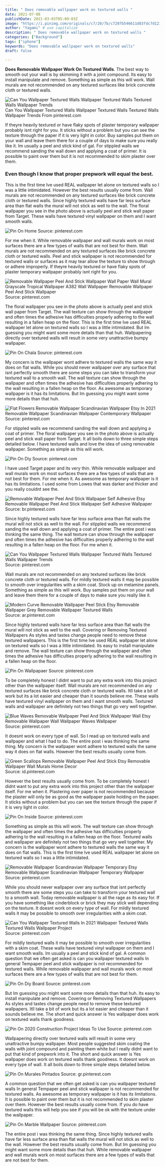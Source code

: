 ```yaml
---
title: " Does removable wallpaper work on textured walls "
date: 2021-07-08
publishDate: 2021-03-03T05:09:03Z
image: "https://i.pinimg.com/originals/c7/20/7b/c7207b546611d83fdc7d121e95671053.jpg"
author: "Yagami" # use capitalize
description: " Does removable wallpaper work on textured walls "
categories: ["Background"]
tags: ["iphone"]
keywords: "Does removable wallpaper work on textured walls"
draft: false

---
```



**Does Removable Wallpaper Work On Textured Walls**. The best way to smooth out your wall is by skimming it with a joint compound. Its easy to install manipulate and remove. Something as simple as this will work. Wall murals are not recommended on any textured surfaces like brick concrete cloth or textured walls.

![Can You Wallpaper Textured Walls Wallpaper Textured Walls Textured Walls Wallpaper Trends](https://i.pinimg.com/originals/ae/54/82/ae5482f40f661b94ccccae995a92e699.jpg "Can You Wallpaper Textured Walls Wallpaper Textured Walls Textured Walls Wallpaper Trends")
Can You Wallpaper Textured Walls Wallpaper Textured Walls Textured Walls Wallpaper Trends From pinterest.com


If theyre heavily textured or have flaky spots of plaster temporary wallpaper probably isnt right for you. It sticks without a problem but you can see the texture through the paper if it is very light in color. Buy samples put them on your wall and leave them there for a couple of days to make sure you really like it. Im usually a peel and stick kind of gal. For stippled walls we recommend sanding the wall down and applying a coat of primer. It is possible to paint over them but it is not recommended to skim plaster over them.

### Even though I know that proper prepwork will equal the best.

This is the first time Ive used REAL wallpaper let alone on textured walls so I was a little intimidated. However the best results usually come from. Wall murals are not recommended on any textured surfaces like brick concrete cloth or textured walls. Since highly textured walls have far less surface area than flat walls the mural will not stick as well to the wall. The floral wallpaper you see in the photo above is actually peel and stick wall paper from Target. These walls have textured vinyl wallpaper on them and I want smooth walls.


![Pin On Home](https://i.pinimg.com/originals/52/76/03/5276036b94ac022394e0d39d4f07c098.png "Pin On Home")
Source: pinterest.com

For me when it. While removable wallpaper and wall murals work on most surfaces there are a few types of walls that are not best for them. Wall murals are not recommended on any textured surfaces like brick concrete cloth or textured walls. Peel and stick wallpaper is not recommended for textured walls or surfaces as it may tear allow the texture to show through or adhere improperly. If theyre heavily textured or have flaky spots of plaster temporary wallpaper probably isnt right for you.

![Removable Wallpaper Peel And Stick Wallpaper Wall Paper Wall Mural Grayscale Tropical Wallpaper A382 Wall Wallpaper Removable Wallpaper Peel And Stick Wallpaper](https://i.pinimg.com/originals/6c/a7/b7/6ca7b762e91c150696ee44add8ba67e7.jpg "Removable Wallpaper Peel And Stick Wallpaper Wall Paper Wall Mural Grayscale Tropical Wallpaper A382 Wall Wallpaper Removable Wallpaper Peel And Stick Wallpaper")
Source: pinterest.com

The floral wallpaper you see in the photo above is actually peel and stick wall paper from Target. The wall texture can show through the wallpaper and often times the adhesive has difficulties properly adhering to the wall resulting in a fallen heap on the floor. This is the first time Ive used REAL wallpaper let alone on textured walls so I was a little intimidated. But Im guessing you might want some more details than that huh. Wallpapering directly over textured walls will result in some very unattractive bumpy wallpaper.

![Pin On Chala](https://i.pinimg.com/originals/24/fc/c3/24fcc314c3bdd639a29f499e8ae376a0.png "Pin On Chala")
Source: pinterest.com

My concern is the wallpaper wont adhere to textured walls the same way it does on flat walls. While you should never wallpaper over any surface that isnt perfectly smooth there are some steps you can take to transform your textured wall to a smooth wall. The wall texture can show through the wallpaper and often times the adhesive has difficulties properly adhering to the wall resulting in a fallen heap on the floor. As awesome as temporary wallpaper is it has its limitations. But Im guessing you might want some more details than that huh.

![Flat Flowers Removable Wallpaper Scandinavian Wallpaper Etsy In 2021 Removable Wallpaper Scandinavian Wallpaper Contemporary Wallpaper](https://i.pinimg.com/originals/97/d8/4b/97d84b63cb75d9ee32b605468bb1c26d.jpg "Flat Flowers Removable Wallpaper Scandinavian Wallpaper Etsy In 2021 Removable Wallpaper Scandinavian Wallpaper Contemporary Wallpaper")
Source: pinterest.com

For stippled walls we recommend sanding the wall down and applying a coat of primer. The floral wallpaper you see in the photo above is actually peel and stick wall paper from Target. It all boils down to three simple steps detailed below. I have textured walls and love the idea of using removable wallpaper. Something as simple as this will work.

![Pin On Diy](https://i.pinimg.com/originals/eb/4e/16/eb4e1677517c11e68b157b810a64a7f3.jpg "Pin On Diy")
Source: pinterest.com

I have used Target paper and its very thin. While removable wallpaper and wall murals work on most surfaces there are a few types of walls that are not best for them. For me when it. As awesome as temporary wallpaper is it has its limitations. I used some from Lowes that was darker and thicker and you really couldnt see the.

![Removable Wallpaper Peel And Stick Wallpaper Self Adhesive Etsy Removable Wallpaper Peel And Stick Wallpaper Self Adhesive Wallpaper](https://i.pinimg.com/564x/da/e9/01/dae9017638436b2ee28d50fe071415ab.jpg "Removable Wallpaper Peel And Stick Wallpaper Self Adhesive Etsy Removable Wallpaper Peel And Stick Wallpaper Self Adhesive Wallpaper")
Source: br.pinterest.com

Since highly textured walls have far less surface area than flat walls the mural will not stick as well to the wall. For stippled walls we recommend sanding the wall down and applying a coat of primer. The entire post i was thinking the same thing. The wall texture can show through the wallpaper and often times the adhesive has difficulties properly adhering to the wall resulting in a fallen heap on the floor. For me when it.

![Can You Wallpaper Textured Walls Wallpaper Textured Walls Textured Walls Wallpaper Trends](https://i.pinimg.com/originals/ae/54/82/ae5482f40f661b94ccccae995a92e699.jpg "Can You Wallpaper Textured Walls Wallpaper Textured Walls Textured Walls Wallpaper Trends")
Source: pinterest.com

Wall murals are not recommended on any textured surfaces like brick concrete cloth or textured walls. For mildly textured walls it may be possible to smooth over irregularities with a skim coat. Stock up on melamine panels. Something as simple as this will work. Buy samples put them on your wall and leave them there for a couple of days to make sure you really like it.

![Modern Curve Removable Wallpaper Peel Stick Etsy Removable Wallpaper Grey Removable Wallpaper Textured Walls](https://i.pinimg.com/originals/5e/d5/60/5ed560c13dfe6a1efc2d234d32befc2f.png "Modern Curve Removable Wallpaper Peel Stick Etsy Removable Wallpaper Grey Removable Wallpaper Textured Walls")
Source: ar.pinterest.com

Since highly textured walls have far less surface area than flat walls the mural will not stick as well to the wall. Covering or Removing Textured Wallpapers As styles and tastes change people need to remove these textured wallpapers. This is the first time Ive used REAL wallpaper let alone on textured walls so I was a little intimidated. Its easy to install manipulate and remove. The wall texture can show through the wallpaper and often times the adhesive has difficulties properly adhering to the wall resulting in a fallen heap on the floor.

![Pin On Wallpapaer](https://i.pinimg.com/736x/ab/42/af/ab42af5e4fafcc1cd823f8da8c2f3df6.jpg "Pin On Wallpapaer")
Source: pinterest.com

To be completely honest I didnt want to put any extra work into this project other than the wallpaper itself. Wall murals are not recommended on any textured surfaces like brick concrete cloth or textured walls. Itll take a bit of work but its a lot easier and cheaper than it sounds believe me. These walls have textured vinyl wallpaper on them and I want smooth walls. Textured walls and wallpaper are definitely not two things that go very well together.

![Blue Waves Removable Wallpaper Peel And Stick Wallpaper Wall Etsy Removable Wallpaper Wall Wallpaper Waves Wallpaper](https://i.pinimg.com/736x/1a/1a/d3/1a1ad381a64c1f59a0c7fe9dda3b26d1.jpg "Blue Waves Removable Wallpaper Peel And Stick Wallpaper Wall Etsy Removable Wallpaper Wall Wallpaper Waves Wallpaper")
Source: pinterest.com

It doesnt work on every type of wall. So I read up on textured walls and wallpaper and what I had to do. The entire post i was thinking the same thing. My concern is the wallpaper wont adhere to textured walls the same way it does on flat walls. However the best results usually come from.

![Green Scallops Removable Wallpaper Peel And Stick Etsy Removable Wallpaper Wall Murals Home Decor](https://i.pinimg.com/originals/d5/eb/81/d5eb8109400183e7249b71c7d5c7a6ab.jpg "Green Scallops Removable Wallpaper Peel And Stick Etsy Removable Wallpaper Wall Murals Home Decor")
Source: id.pinterest.com

However the best results usually come from. To be completely honest I didnt want to put any extra work into this project other than the wallpaper itself. For me when it. Plastering over paper is not recommended because the plaster will only be as good as the wallpaper paste holding on the paper. It sticks without a problem but you can see the texture through the paper if it is very light in color.

![Pin On Inside](https://i.pinimg.com/originals/f3/b2/da/f3b2dae17b3ad7e4679e06b132dcbafd.jpg "Pin On Inside")
Source: pinterest.com

Something as simple as this will work. The wall texture can show through the wallpaper and often times the adhesive has difficulties properly adhering to the wall resulting in a fallen heap on the floor. Textured walls and wallpaper are definitely not two things that go very well together. My concern is the wallpaper wont adhere to textured walls the same way it does on flat walls. This is the first time Ive used REAL wallpaper let alone on textured walls so I was a little intimidated.

![Removable Wallpaper Scandinavian Wallpaper Temporary Etsy Removable Wallpaper Scandinavian Wallpaper Temporary Wallpaper](https://i.pinimg.com/originals/ef/93/f4/ef93f4210c0fe85a9890ca328a2cb84d.png "Removable Wallpaper Scandinavian Wallpaper Temporary Etsy Removable Wallpaper Scandinavian Wallpaper Temporary Wallpaper")
Source: pinterest.com

While you should never wallpaper over any surface that isnt perfectly smooth there are some steps you can take to transform your textured wall to a smooth wall. Today removable wallpaper is all the rage as its easy for. If you have something like cinderblock or brick they may stick well depending on the texture. It doesnt work on every type of wall. For mildly textured walls it may be possible to smooth over irregularities with a skim coat.

![Can You Wallpaper Textured Walls In 2021 Wallpaper Textured Walls Textured Walls Wallpaper Project](https://i.pinimg.com/originals/41/d4/c6/41d4c690eda63bda0e2eabd0503d4300.png "Can You Wallpaper Textured Walls In 2021 Wallpaper Textured Walls Textured Walls Wallpaper Project")
Source: pinterest.com

For mildly textured walls it may be possible to smooth over irregularities with a skim coat. These walls have textured vinyl wallpaper on them and I want smooth walls. Im usually a peel and stick kind of gal. A common question that we often get asked is can you wallpaper textured walls In general Tempaper peel and stick wallpaper is not recommended for textured walls. While removable wallpaper and wall murals work on most surfaces there are a few types of walls that are not best for them.

![Pin On Diy Board](https://i.pinimg.com/originals/01/76/59/017659abddebecb2fd3e17d5b47e162c.png "Pin On Diy Board")
Source: pinterest.com

But Im guessing you might want some more details than that huh. Its easy to install manipulate and remove. Covering or Removing Textured Wallpapers As styles and tastes change people need to remove these textured wallpapers. Itll take a bit of work but its a lot easier and cheaper than it sounds believe me. The short and quick answer is Yes wallpaper does work on textured walls thank goodness.

![Pin On 2020 Construction Project Ideas To Use](https://i.pinimg.com/736x/77/d9/2f/77d92f8162581277818fbbbf2766d8f5.jpg "Pin On 2020 Construction Project Ideas To Use")
Source: pinterest.com

Wallpapering directly over textured walls will result in some very unattractive bumpy wallpaper. Most people suggested skim coating the walls with joint compound and painting them white but I really didnt want to put that kind of prepwork into it. The short and quick answer is Yes wallpaper does work on textured walls thank goodness. It doesnt work on every type of wall. It all boils down to three simple steps detailed below.

![Pin On Murales Pintados](https://i.pinimg.com/originals/47/a6/73/47a673ac27b8f5fdd5c83f6013e39019.jpg "Pin On Murales Pintados")
Source: gr.pinterest.com

A common question that we often get asked is can you wallpaper textured walls In general Tempaper peel and stick wallpaper is not recommended for textured walls. As awesome as temporary wallpaper is it has its limitations. It is possible to paint over them but it is not recommended to skim plaster over them. However the best results usually come from. If you do have textured walls this will help you see if you will be ok with the texture under the wallpaper.

![Pin On Marble Wallpaper](https://i.pinimg.com/originals/c7/20/7b/c7207b546611d83fdc7d121e95671053.jpg "Pin On Marble Wallpaper")
Source: pinterest.com

The entire post i was thinking the same thing. Since highly textured walls have far less surface area than flat walls the mural will not stick as well to the wall. However the best results usually come from. But Im guessing you might want some more details than that huh. While removable wallpaper and wall murals work on most surfaces there are a few types of walls that are not best for them.

